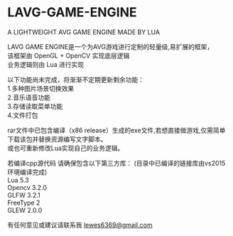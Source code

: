 # LAVG-GAME-ENGINE
A LIGHTWEIGHT AVG GAME ENGINE MADE BY LUA

LAVG GAME ENGINE是一个为AVG游戏进行定制的轻量级,易扩展的框架，  
该框架由 OpenGL + OpenCV 实现底层逻辑  
业务逻辑则由 Lua 进行实现  

以下功能尚未完成，将渐渐不定期更新剩余功能：  
1.多种图片场景切换效果  
2.音乐语音功能  
3.存储读取菜单功能  
4.文件打包  

rar文件中已包含编译（x86 release）生成的exe文件,若想直接做游戏,仅需简单下载该包并替换资源编写文字脚本。  
或也可重新修改Lua实现自己的业务逻辑。  

若编译cpp源代码 请确保包含以下第三方库： 
(目录中已编译的链接库由vs2015环境编译完成)  
Lua 5.3  
Opencv 3.2.0  
GLFW 3.2.1  
FreeType 2  
GLEW 2.0.0  
  

有任何意见或建议请联系我 lewes6369@gmail.com
